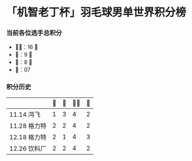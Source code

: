 # 「机智老丁杯」羽毛球男单世界积分榜
### 当前各位选手总积分

* 👨‍🦳：16  🏅️
* 📌：9   🥈
* 📄：8   🥉
* 🐔：07

### 积分历史

|            | 🐔  | 📄 | 👨‍🦳 | 📌  |
| ---- | ---- | ---- | ---- | ---- |
| 11.14 鸿飞 | 1 | 3 | 4 | 2 |
| 11.28 格力特 | 2 | 2 | 4 | 2 |
| 12.18 格力特 | 2 | 1 | 4 | 3 |
| 12.26 饮料厂 | 2 | 2 | 4 | 2 |

